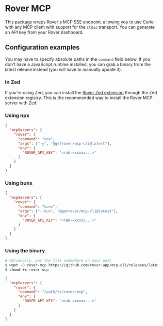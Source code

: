 # Rover MCP

This package wraps Rover's MCP SSE endpoint, allowing you to use Curio with any MCP client with support for the `stdio` transport.
You can generate an API key from your Rover dashboard.

## Configuration examples

You may have to specify absolute paths in the `command` field below.
If you don't have a JavaScript runtime installed, you can grab a binary from the latest release instead (you will have to manually update it).

### In Zed

If you're using Zed, you can install the [Rover Zed extension](https://github.com/rover-app/zed-extension)
through the Zed extension registry. This is the recommended way to install the Rover MCP server with Zed.

### Using npx

```json
{
  "mcpServers": {
    "rover": {
      "command": "npx",
      "args": ["-y", "@getrover/mcp-cli@latest"],
      "env": {
        "ROVER_API_KEY": "<rak-xxxxxx...>"
      }
    }
  }
}
```

### Using bunx

```json
{
  "mcpServers": {
    "rover": {
      "command": "bunx",
      "args": ["--bun", "@getrover/mcp-cli@latest"],
      "env": {
        "ROVER_API_KEY": "<rak-xxxxxx...>"
      }
    }
  }
}

```

### Using the binary

```sh
# Optionally, put the file somewhere on your path
$ wget -O rover-mcp https://github.com/rover-app/mcp-cli/releases/latest/download/rover-mcp-<os>-<arch>
$ chmod +x rover-mcp
```

```json
{
  "mcpServers": {
    "rover": {
      "command": "/path/to/rover-mcp",
      "env": {
        "ROVER_API_KEY": "<rak-xxxxxx...>"
      }
    }
  }
}

```
